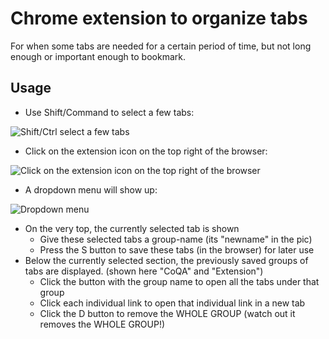 # Chrome extension to organize tabs

For when some tabs are needed for a certain period of time, but not long enough or important enough to bookmark.

## Usage
- Use Shift/Command to select a few tabs:

![Shift/Ctrl select a few tabs](https://i.imgur.com/GWXKAOH.png)

- Click on the extension icon on the top right of the browser:

![Click on the extension icon on the top right of the browser](https://i.imgur.com/E1UtDdR.png)

- A dropdown menu will show up:

![Dropdown menu](https://i.imgur.com/CPaoVIo.png)

- On the very top, the currently selected tab is shown
    - Give these selected tabs a group-name (its "newname" in the pic)
    - Press the S button to save these tabs (in the browser) for later use
- Below the currently selected section, the previously saved groups of tabs are displayed. (shown here "CoQA" and "Extension")
    - Click the button with the group name to open all the tabs under that group
    - Click each individual link to open that individual link in a new tab
    - Click the D button to remove the WHOLE GROUP (watch out it removes the WHOLE GROUP!)
